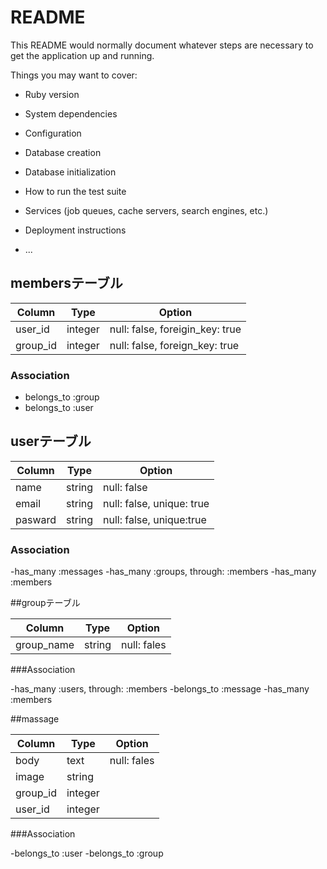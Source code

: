 # README

This README would normally document whatever steps are necessary to get the
application up and running.

Things you may want to cover:

* Ruby version

* System dependencies

* Configuration

* Database creation

* Database initialization

* How to run the test suite

* Services (job queues, cache servers, search engines, etc.)

* Deployment instructions

* ...

## membersテーブル

|Column|Type|Option|
|------|----|------|
|user_id|integer|null: false, foreigin_key: true|
|group_id|integer|null: false, foreign_key: true|

### Association
- belongs_to :group
- belongs_to :user

## userテーブル

|Column|Type|Option|
|------|----|------|
|name|string|null: false
|email|string|null: false, unique: true|
|pasward|string|null: false, unique:true|

### Association
-has_many :messages
-has_many :groups, through: :members
-has_many :members

##groupテーブル

|Column|Type|Option|
|------|----|------|
|group_name|string|null: fales|

###Association

-has_many :users, through: :members
-belongs_to :message
-has_many :members

##massage

|Column|Type|Option|
|------|----|------|
|body|text|null: fales|
|image|string|
|group_id|integer|
|user_id|integer|

###Association

-belongs_to :user
-belongs_to :group

